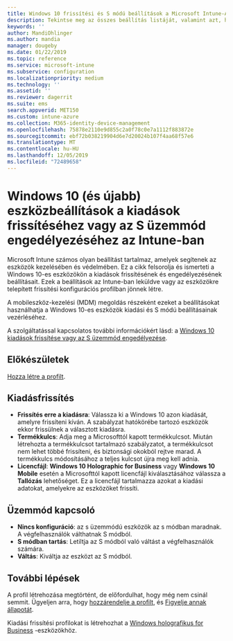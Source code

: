 ```yaml
---
title: Windows 10 frissítési és S módú beállítások a Microsoft Intune-Azure-ban | Microsoft Docs
description: Tekintse meg az összes beállítás listáját, valamint azt, hogy mit csinálnak egy eszközön futó Windows 10-es kiadás frissítésekor, vagy engedélyezze az S üzemmódot az eszközön a Microsoft Intune eszköz konfigurációs profiljának használatával.
keywords: ''
author: MandiOhlinger
ms.author: mandia
manager: dougeby
ms.date: 01/22/2019
ms.topic: reference
ms.service: microsoft-intune
ms.subservice: configuration
ms.localizationpriority: medium
ms.technology: ''
ms.assetid: ''
ms.reviewer: dagerrit
ms.suite: ems
search.appverid: MET150
ms.custom: intune-azure
ms.collection: M365-identity-device-management
ms.openlocfilehash: 75878e2110e9d855c2a0f78c0e7a1112f883872e
ms.sourcegitcommit: ebf72b038219904d6e7d20024b107f4aa68f57e6
ms.translationtype: MT
ms.contentlocale: hu-HU
ms.lasthandoff: 12/05/2019
ms.locfileid: "72489658"
---
```

# <a name="windows-10-and-newer-device-settings-to-upgrade-editions-or-enable-s-mode-in-intune"></a>Windows 10 (és újabb) eszközbeállítások a kiadások frissítéséhez vagy az S üzemmód engedélyezéséhez az Intune-ban

Microsoft Intune számos olyan beállítást tartalmaz, amelyek segítenek az eszközök kezelésében és védelmében. Ez a cikk felsorolja és ismerteti a Windows 10-es eszközökön a kiadások frissítésének és engedélyezésének beállításait. Ezek a beállítások az Intune-ban leküldve vagy az eszközökre telepített frissítési konfigurációs profilban jönnek létre.

A mobileszköz-kezelési (MDM) megoldás részeként ezeket a beállításokat használhatja a Windows 10-es eszközök kiadási és S módú beállításainak vezérléséhez.

A szolgáltatással kapcsolatos további információkért lásd: a [Windows 10 kiadások frissítése vagy az S üzemmód engedélyezése](edition-upgrade-configure-windows-10.md).

## <a name="before-you-begin"></a>Előkészületek

[Hozza létre a profilt](edition-upgrade-configure-windows-10.md#create-the-profile).

## <a name="edition-upgrade"></a>Kiadásfrissítés

- **Frissítés erre a kiadásra**: Válassza ki a Windows 10 azon kiadását, amelyre frissíteni kíván. A szabályzat hatókörébe tartozó eszközök ekkor frissülnek a választott kiadásra.
- **Termékkulcs**: Adja meg a Microsofttól kapott termékkulcsot. Miután létrehozta a termékkulcsot tartalmazó szabályzatot, a termékkulcsot nem lehet többé frissíteni, és biztonsági okokból rejtve marad. A termékkulcs módosításához a teljes kulcsot újra meg kell adnia.
- **Licencfájl**: **Windows 10 Holographic for Business** vagy **Windows 10 Mobile** esetén a Microsofttól kapott licencfájl kiválasztásához válassza a **Tallózás** lehetőséget. Ez a licencfájl tartalmazza azokat a kiadási adatokat, amelyekre az eszközöket frissíti.

## <a name="mode-switch"></a>Üzemmód kapcsoló

- **Nincs konfiguráció**: az s üzemmódú eszközök az s módban maradnak. A végfelhasználók válthatnak S módból.
- **S módban tartás**: Letiltja az S módból való váltást a végfelhasználók számára.
- **Váltás**: Kiváltja az eszközt az S módból.

## <a name="next-steps"></a>További lépések

A profil létrehozása megtörtént, de előfordulhat, hogy még nem csinál semmit. Ügyeljen arra, hogy [hozzárendelje a profilt](device-profile-assign.md), és [Figyelje annak állapotát](device-profile-monitor.md).

Kiadási frissítési profilokat is létrehozhat a [Windows holografikus for Business](holographic-upgrade.md) -eszközökhöz.
